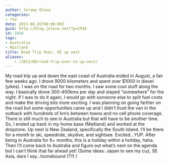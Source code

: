 ```yaml
---
author: Jeremy Olexa
categories:
- rtw
date: 2013-08-26T00:00:00Z
guid: http://blog.jolexa.net/?p=1918
id: 1918
tags:
- Australia
- Maitland
title: Road Trip Over, NZ up next
aliases:
    - /2013/08/road-trip-over-nz-up-next/
---
```


My road trip up and down the east coast of Australia ended in August, a fair few weeks ago. I drove 9000 kilometers and spent over $1000 in diesel (yikes). I was on the road for two months. I saw some cool stuff along the way. I basically drove 300-400kms per day and stayed &#8220;somewhere&#8221; for the night. If I was to do it again, I would go with someone else to split fuel costs and make the driving bits more exciting. I was planning on going farther on the road but some opportunities came up and I didn&#8217;t trust the van in the outback with hundreds of km&#8217;s between towns and no cell phone coverage. There is still much to see in Australia but that will have to be another time. So, I ended up back in my home base (Maitland) and worked at the dropzone. Up next is New Zealand, specifically the South Island. I&#8217;ll be there for a month to ski, speedride, skydive, and sightsee. Excited&#8230;YUP. After being in Australia for 6+ months, this is a holiday within a holiday, haha. Then I&#8217;ll come back to Australia and figure out what&#8217;s next on the agenda but I can&#8217;t think that far ahead yet! (Some ideas: Japan to see my cuz, SE Asia, dare I say&#8230;homebound (??) )